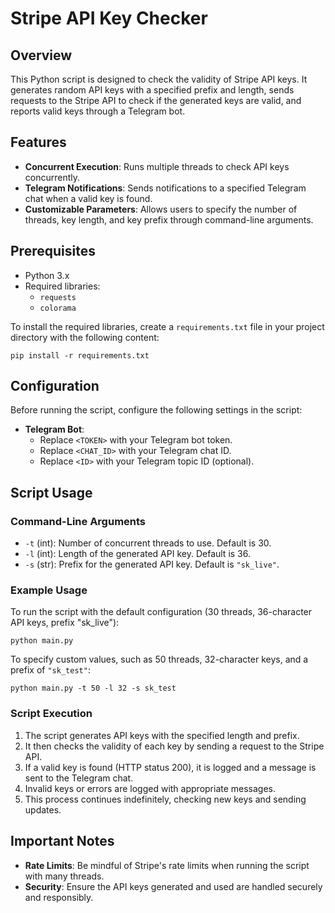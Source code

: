 # Stripe API Key Checker

## Overview

This Python script is designed to check the validity of Stripe API keys. It generates random API keys with a specified prefix and length, sends requests to the Stripe API to check if the generated keys are valid, and reports valid keys through a Telegram bot.

## Features

- **Concurrent Execution**: Runs multiple threads to check API keys concurrently.
- **Telegram Notifications**: Sends notifications to a specified Telegram chat when a valid key is found.
- **Customizable Parameters**: Allows users to specify the number of threads, key length, and key prefix through command-line arguments.

## Prerequisites

- Python 3.x
- Required libraries:
  - `requests`
  - `colorama`

To install the required libraries, create a `requirements.txt` file in your project directory with the following content:

```
pip install -r requirements.txt
```

## Configuration

Before running the script, configure the following settings in the script:
- **Telegram Bot**:
  - Replace `<TOKEN>` with your Telegram bot token.
  - Replace `<CHAT_ID>` with your Telegram chat ID.
  - Replace `<ID>` with your Telegram topic ID (optional).

## Script Usage

### Command-Line Arguments

- `-t` (int): Number of concurrent threads to use. Default is 30.
- `-l` (int): Length of the generated API key. Default is 36.
- `-s` (str): Prefix for the generated API key. Default is `"sk_live"`.

### Example Usage

To run the script with the default configuration (30 threads, 36-character API keys, prefix "sk_live"):

```
python main.py
```

To specify custom values, such as 50 threads, 32-character keys, and a prefix of `"sk_test"`:

```
python main.py -t 50 -l 32 -s sk_test
```

### Script Execution

1. The script generates API keys with the specified length and prefix.
2. It then checks the validity of each key by sending a request to the Stripe API.
3. If a valid key is found (HTTP status 200), it is logged and a message is sent to the Telegram chat.
4. Invalid keys or errors are logged with appropriate messages.
5. This process continues indefinitely, checking new keys and sending updates.

## Important Notes

- **Rate Limits**: Be mindful of Stripe's rate limits when running the script with many threads.
- **Security**: Ensure the API keys generated and used are handled securely and responsibly.
